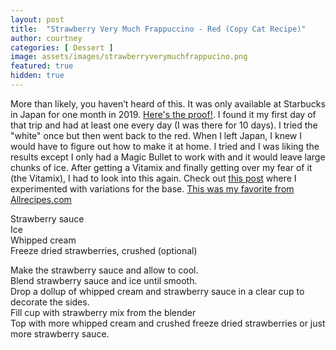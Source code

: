 ```yaml
---
layout: post
title:  "Strawberry Very Much Frappuccino - Red (Copy Cat Recipe)"
author: courtney
categories: [ Dessert ]
image: assets/images/strawberryverymuchfrappucino.png
featured: true
hidden: true
---
```


More than likely, you haven’t heard of this. It was only available at Starbucks in Japan for one month in 2019. [Here's the proof!](https://www.moshimoshi-nippon.jp/194718/amp). I found it my first day of that trip and had at least one every day (I was there for 10 days). I tried the "white" once but then went back to the red. When I left Japan, I knew I would have to figure out how to make it at home. I tried and I was liking the results except I only had a Magic Bullet to work with and it would leave large chunks of ice. After getting a Vitamix and finally getting over my fear of it (the Vitamix), I had to look into this again. Check out [this post](../StrawberrySauceBattle.md) where I experimented with variations for the base. [This was my favorite from Allrecipes.com](https://www.allrecipes.com/recipe/43914/supreme-strawberry-topping/)

Strawberry sauce  
Ice  
Whipped cream  
Freeze dried strawberries, crushed (optional)  

Make the strawberry sauce and allow to cool.  
Blend strawberry sauce and ice until smooth.  
Drop a dollup of whipped cream and strawberry sauce in a clear cup to decorate the sides.  
Fill cup with strawberry mix from the blender  
Top with more whipped cream and crushed freeze dried strawberries or just more strawberry sauce.  
